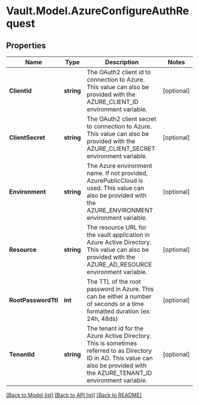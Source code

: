 # Vault.Model.AzureConfigureAuthRequest

## Properties

Name | Type | Description | Notes
------------ | ------------- | ------------- | -------------
**ClientId** | **string** | The OAuth2 client id to connection to Azure. This value can also be provided with the AZURE_CLIENT_ID environment variable. | [optional] 
**ClientSecret** | **string** | The OAuth2 client secret to connection to Azure. This value can also be provided with the AZURE_CLIENT_SECRET environment variable. | [optional] 
**Environment** | **string** | The Azure environment name. If not provided, AzurePublicCloud is used. This value can also be provided with the AZURE_ENVIRONMENT environment variable. | [optional] 
**Resource** | **string** | The resource URL for the vault application in Azure Active Directory. This value can also be provided with the AZURE_AD_RESOURCE environment variable. | [optional] 
**RootPasswordTtl** | **int** | The TTL of the root password in Azure. This can be either a number of seconds or a time formatted duration (ex: 24h, 48ds) | [optional] 
**TenantId** | **string** | The tenant id for the Azure Active Directory. This is sometimes referred to as Directory ID in AD. This value can also be provided with the AZURE_TENANT_ID environment variable. | [optional] 

[[Back to Model list]](../README.md#documentation-for-models) [[Back to API list]](../README.md#documentation-for-api-endpoints) [[Back to README]](../README.md)

